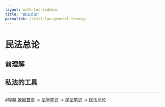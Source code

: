 ```yaml
---
layout: with-toc-sidebar
title: "民法总论"
permalink: /civil-law-general-theory/
---
```

# 民法总论

## 前理解

## 私法的工具

---

#导航
[返回首页](/) → [法学笔记](/legal-notes/) → [民法笔记](/civil-law/) → 民法总论
